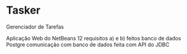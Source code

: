 # Tasker
Gerenciador de Tarefas

Aplicação Web do NetBeans 12
 requisitos a) e b) feitos
 banco de dados Postgre
 comunicação com banco de dados feita com API do JDBC
